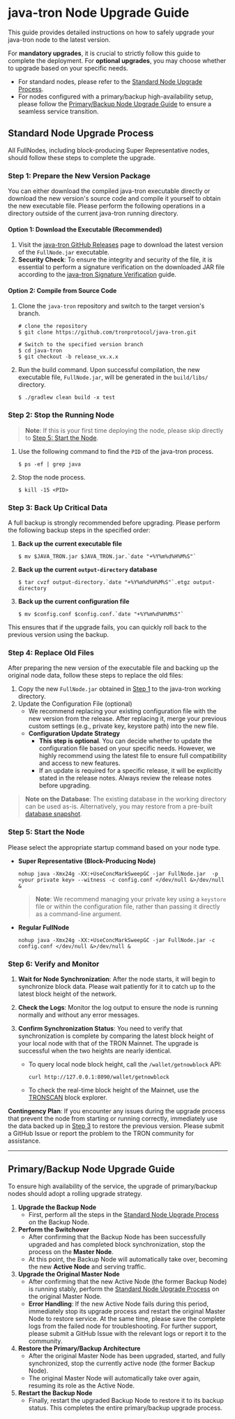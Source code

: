 # java-tron Node Upgrade Guide

This guide provides detailed instructions on how to safely upgrade your java-tron node to the latest version.

For **mandatory upgrades**, it is crucial to strictly follow this guide to complete the deployment. For **optional upgrades**, you may choose whether to upgrade based on your specific needs.

  * For standard nodes, please refer to the [Standard Node Upgrade Process](#standard_process).
  * For nodes configured with a primary/backup high-availability setup, please follow the [Primary/Backup Node Upgrade Guide](#primary/backup_upgrade) to ensure a seamless service transition.


<a id="standard_process"></a>
## Standard Node Upgrade Process

All FullNodes, including block-producing Super Representative nodes, should follow these steps to complete the upgrade.

<a id="step1"></a> 
### Step 1: Prepare the New Version Package

You can either download the compiled java-tron executable directly or download the new version's source code and compile it yourself to obtain the new executable file. Please perform the following operations in a directory outside of the current java-tron running directory.

#### Option 1: Download the Executable (Recommended)

1. Visit the [java-tron GitHub Releases](https://github.com/tronprotocol/java-tron/releases) page to download the latest version of the `FullNode.jar` executable.
2. **Security Check**: To ensure the integrity and security of the file, it is essential to perform a signature verification on the downloaded JAR file according to the [java-tron Signature Verification](https://tronprotocol.github.io/documentation-en/releases/signature_verification/) guide.


#### Option 2: Compile from Source Code

1. Clone the `java-tron` repository and switch to the target version's branch.
    ```
    # clone the repository
    $ git clone https://github.com/tronprotocol/java-tron.git

    # Switch to the specified version branch
    $ cd java-tron
    $ git checkout -b release_vx.x.x
    ```
2. Run the build command. Upon successful compilation, the new executable file, `FullNode.jar`, will be generated in the `build/libs/` directory.
    ```
    $ ./gradlew clean build -x test
    ```

### Step 2: Stop the Running Node

> **Note**: If this is your first time deploying the node, please skip directly to [Step 5: Start the Node](#step5).

1. Use the following command to find the `PID` of the java-tron process.

    ```
    $ ps -ef | grep java
    ```

2. Stop the node process.
    ```
    $ kill -15 <PID>
    ```

<a id="step3"></a> 
### Step 3: Back Up Critical Data

A full backup is strongly recommended before upgrading. Please perform the following backup steps in the specified order:

1. **Back up the current executable file**
    ```
    $ mv $JAVA_TRON.jar $JAVA_TRON.jar.`date "+%Y%m%d%H%M%S"`
    ```
2. **Back up the current `output-directory` database**
    ```
    $ tar cvzf output-directory.`date "+%Y%m%d%H%M%S"`.etgz output-directory
    ```
 3. **Back up the current configuration file**
    ```
    $ mv $config.conf $config.conf.`date "+%Y%m%d%H%M%S"`
    ```

This ensures that if the upgrade fails, you can quickly roll back to the previous version using the backup.

### Step 4: Replace Old Files

After preparing the new version of the executable file and backing up the original node data, follow these steps to replace the old files:

1. Copy the new `FullNode.jar` obtained in [Step 1](#step1) to the java-tron working directory.
2. Update the Configuration File (optional)
    - We recommend replacing your existing configuration file with the new version from the release. After replacing it, merge your previous custom settings (e.g., private key, keystore path) into the new file.
    - **Configuration Update Strategy**
        - **This step is optional**. You can decide whether to update the configuration file based on your specific needs. However, we highly recommend using the latest file to ensure full compatibility and access to new features.
        - If an update is required for a specific release, it will be explicitly stated in the release notes. Always review the release notes before upgrading.
  
> **Note on the Database**: The existing database in the working directory can be used as-is. Alternatively, you may restore from a pre-built [database snapshot](https://tronprotocol.github.io/documentation-en/using_javatron/backup_restore).

<a id="step5"></a> 
### Step 5: Start the Node

Please select the appropriate startup command based on your node type.

  * **Super Representative (Block-Producing Node)**

    ```
    nohup java -Xmx24g -XX:+UseConcMarkSweepGC -jar FullNode.jar  -p <your private key> --witness -c config.conf </dev/null &>/dev/null &
    ```
    > **Note**: We recommend managing your private key using a `keystore` file or within the configuration file, rather than passing it directly as a command-line argument.
    
  * **Regular FullNode**

    ```
    nohup java -Xmx24g -XX:+UseConcMarkSweepGC -jar FullNode.jar -c config.conf </dev/null &>/dev/null &

    ```

### Step 6: Verify and Monitor

1.  **Wait for Node Synchronization**: After the node starts, it will begin to synchronize block data. Please wait patiently for it to catch up to the latest block height of the network.
2.  **Check the Logs**: Monitor the log output to ensure the node is running normally and without any error messages.
3.  **Confirm Synchronization Status**: You need to verify that synchronization is complete by comparing the latest block height of your local node with that of the TRON Mainnet. The upgrade is successful when the two heights are nearly identical.

    - To query local node block height, call the `/wallet/getnowblock` API:
        ```
        curl http://127.0.0.1:8090/wallet/getnowblock
        ```
    - To check the real-time block height of the Mainnet, use the [TRONSCAN](https://tronscan.org) block explorer.

**Contingency Plan**: If you encounter any issues during the upgrade process that prevent the node from starting or running correctly, immediately use the data backed up in [Step 3](#step3) to restore the previous version. Please submit a GitHub Issue or report the problem to the TRON community for assistance.

-----
<a id="primary/backup_upgrade"></a> 
## Primary/Backup Node Upgrade Guide

To ensure high availability of the service, the upgrade of primary/backup nodes should adopt a rolling upgrade strategy.

1.  **Upgrade the Backup Node**
      * First, perform all the steps in the [Standard Node Upgrade Process](#standard_process) on the Backup Node.
2.  **Perform the Switchover**
      * After confirming that the Backup Node has been successfully upgraded and has completed block synchronization, stop the process on the **Master Node**.
      * At this point, the Backup Node will automatically take over, becoming the new **Active Node** and serving traffic.
3.  **Upgrade the Original Master Node**
      * After confirming that the new Active Node (the former Backup Node) is running stably, perform the [Standard Node Upgrade Process](#standard_process) on the original Master Node.
      * **Error Handling**: If the new Active Node fails during this period, immediately stop its upgrade process and restart the original Master Node to restore service. At the same time, please save the complete logs from the failed node for troubleshooting. For further support, please submit a GitHub Issue with the relevant logs or report it to the community.
4.  **Restore the Primary/Backup Architecture**
      * After the original Master Node has been upgraded, started, and fully synchronized, stop the currently active node (the former Backup Node).
      * The original Master Node will automatically take over again, resuming its role as the Active Node.
5.  **Restart the Backup Node**
      * Finally, restart the upgraded Backup Node to restore it to its backup status. This completes the entire primary/backup upgrade process.
